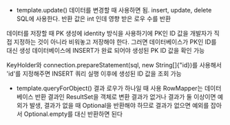 - template.update()
데이터를 변경할 때 사용하면 됨. insert, update, delete SQL에 사용한다. 반환 값은 int 인데 영향 받은 로우 수를 반환

데이터를 저장할 때 PK 생성에 identity 방식을 사용하기에 PK인 ID 값을 개발자가 직접 지정하는 것이 아니라 
비워놓고 저장해야 한다. 그러면 데이터베이스가 PK인 ID를 대신 생성
데이터베이스에 INSERT가 완료 되어야 생성된 PK ID 값을 확인 가능

KeyHolder와 connection.prepareStatement(sql, new String[]{"id})를 사용해서 'id'를 지정해주면 INSERT 쿼리 실행 
이후에 생성된 ID 값을 조회 가능

- template.queryForObject()
결과 로우가 하나일 때 사용
RowMapper는 데이터베이스 반환 결과인 ResultSet을 객체로 변환
결과가 없거나 결과가 둘 이상이면 예외가 발생, 결과가 없을 때 Optional을 반환해야 하므로 결과가 없으면 예외를 잡아서
Optional.empty를 대신 반환하면 된다